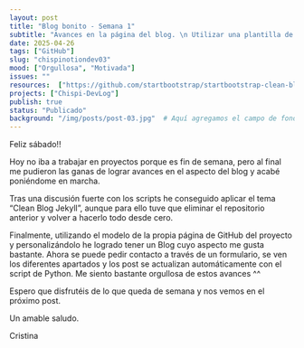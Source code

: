 ```yaml
---
layout: post
title: "Blog bonito - Semana 1"
subtitle: "Avances en la página del blog. \n Utilizar una plantilla de Bootstrap para que el blog quede más estético."
date: 2025-04-26
tags: ["GitHub"]
slug: "chispinotiondev03"
mood: ["Orgullosa", "Motivada"]
issues: ""
resources:  ["https://github.com/startbootstrap/startbootstrap-clean-blog-jekyll"]
projects: ["Chispi-DevLog"]
publish: true
status: "Publicado"
background: "/img/posts/post-03.jpg"  # Aquí agregamos el campo de fondo
---
```


Feliz sábado!!

Hoy no iba a trabajar en proyectos porque es fin de semana, pero al final me pudieron las ganas de lograr avances en el aspecto del blog y acabé poniéndome en marcha.

Tras una discusión fuerte con los scripts he conseguido aplicar el tema “Clean Blog Jekyll”, aunque para ello tuve que eliminar el repositorio anterior y volver a hacerlo todo desde cero.

Finalmente, utilizando el modelo de la propia página de GitHub del proyecto y personalizándolo he logrado tener un Blog cuyo aspecto me gusta bastante. Ahora se puede pedir contacto a través de un formulario, se ven los diferentes apartados y los post se actualizan automáticamente con el script de Python. Me siento bastante orgullosa de estos avances ^^

Espero que disfrutéis de lo que queda de semana y nos vemos en el próximo post.

Un amable saludo.

Cristina
